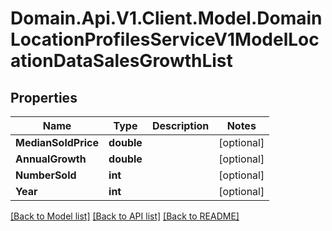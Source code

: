 # Domain.Api.V1.Client.Model.DomainLocationProfilesServiceV1ModelLocationDataSalesGrowthList
## Properties

Name | Type | Description | Notes
------------ | ------------- | ------------- | -------------
**MedianSoldPrice** | **double** |  | [optional] 
**AnnualGrowth** | **double** |  | [optional] 
**NumberSold** | **int** |  | [optional] 
**Year** | **int** |  | [optional] 

[[Back to Model list]](../README.md#documentation-for-models) [[Back to API list]](../README.md#documentation-for-api-endpoints) [[Back to README]](../README.md)

